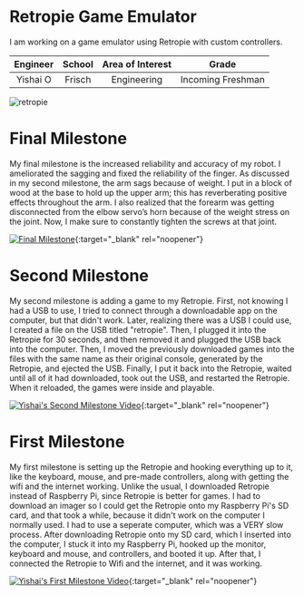 ﻿# Retropie Game Emulator
I am working on a game emulator using Retropie with custom controllers.

| **Engineer** | **School** | **Area of Interest** | **Grade** |
|:--:|:--:|:--:|:--:|
| Yishai O | Frisch | Engineering | Incoming Freshman

![retropie](https://user-images.githubusercontent.com/87200931/125113420-a3b2b600-e0b6-11eb-86c2-c310786b610e.jpeg)
 
 
# Final Milestone
My final milestone is the increased reliability and accuracy of my robot. I ameliorated the sagging and fixed the reliability of the finger. As discussed in my second milestone, the arm sags because of weight. I put in a block of wood at the base to hold up the upper arm; this has reverberating positive effects throughout the arm. I also realized that the forearm was getting disconnected from the elbow servo’s horn because of the weight stress on the joint. Now, I make sure to constantly tighten the screws at that joint. 

[![Final Milestone](https://res.cloudinary.com/marcomontalbano/image/upload/v1612573869/video_to_markdown/images/youtube--F7M7imOVGug-c05b58ac6eb4c4700831b2b3070cd403.jpg )](https://www.youtube.com/watch?v=F7M7imOVGug&feature=emb_logo "Final Milestone"){:target="_blank" rel="noopener"}

# Second Milestone
My second milestone is adding a game to my Retropie. First, not knowing I had a USB to use, I tried to connect through a downloadable app on the computer, but that didn't work. Later, realizing there was a USB I could use, I created a file on the USB titled "retropie". Then, I plugged it into the Retropie for 30 seconds, and then removed it and plugged the USB back into the computer. Then, I moved the previously downloaded games into the files with the same name as their original console, generated by the Retropie, and ejected the USB. Finally, I put it back into the Retropie, waited until all of it had downloaded, took out the USB, and restarted the Retropie. When it reloaded, the games were inside and playable.

[![Yishai's Second Milestone Video](https://res.cloudinary.com/marcomontalbano/image/upload/v1626317402/video_to_markdown/images/youtube--0MmJ38PNfyg-c05b58ac6eb4c4700831b2b3070cd403.jpg)](https://youtu.be/0MmJ38PNfyg "Yishai's Second Milestone Video"){:target="_blank" rel="noopener"}

# First Milestone
My first milestone is setting up the Retropie and hooking everything up to it, like the keyboard, mouse, and pre-made controllers, along with getting the wifi and the internet working. Unlike the usual, I downloaded Retropie instead of Raspberry Pi, since Retropie is better for games. I had to download an imager so I could get the Retropie onto my Raspberry Pi's SD card, and that took a while, because it didn't work on the computer I normally used. I had to use a seperate computer, which was a VERY slow process. After downloading Retropie onto my SD card, which I inserted into the computer, I stuck it into my Raspberry Pi, hooked up the monitor, keyboard and mouse, and controllers, and booted it up. After that, I connected the Retropie to Wifi and the internet, and it was working.

[![Yishai's First Milestone Video](https://res.cloudinary.com/marcomontalbano/image/upload/v1626227423/video_to_markdown/images/youtube--fx8tPrSoh9U-c05b58ac6eb4c4700831b2b3070cd403.jpg)](https://youtu.be/fx8tPrSoh9U "Yishai's First Milestone Video"){:target="_blank" rel="noopener"}
